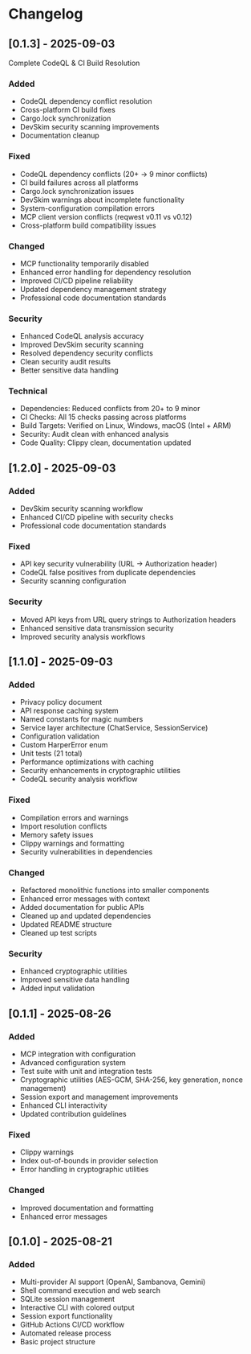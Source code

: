 # Changelog

## [0.1.3] - 2025-09-03

Complete CodeQL & CI Build Resolution

### Added
- CodeQL dependency conflict resolution
- Cross-platform CI build fixes
- Cargo.lock synchronization
- DevSkim security scanning improvements
- Documentation cleanup

### Fixed
- CodeQL dependency conflicts (20+ → 9 minor conflicts)
- CI build failures across all platforms
- Cargo.lock synchronization issues
- DevSkim warnings about incomplete functionality
- System-configuration compilation errors
- MCP client version conflicts (reqwest v0.11 vs v0.12)
- Cross-platform build compatibility issues

### Changed
- MCP functionality temporarily disabled
- Enhanced error handling for dependency resolution
- Improved CI/CD pipeline reliability
- Updated dependency management strategy
- Professional code documentation standards

### Security
- Enhanced CodeQL analysis accuracy
- Improved DevSkim security scanning
- Resolved dependency security conflicts
- Clean security audit results
- Better sensitive data handling

### Technical
- Dependencies: Reduced conflicts from 20+ to 9 minor
- CI Checks: All 15 checks passing across platforms
- Build Targets: Verified on Linux, Windows, macOS (Intel + ARM)
- Security: Audit clean with enhanced analysis
- Code Quality: Clippy clean, documentation updated

## [1.2.0] - 2025-09-03

### Added
- DevSkim security scanning workflow
- Enhanced CI/CD pipeline with security checks
- Professional code documentation standards

### Fixed
- API key security vulnerability (URL → Authorization header)
- CodeQL false positives from duplicate dependencies
- Security scanning configuration

### Security
- Moved API keys from URL query strings to Authorization headers
- Enhanced sensitive data transmission security
- Improved security analysis workflows

## [1.1.0] - 2025-09-03

### Added
- Privacy policy document
- API response caching system
- Named constants for magic numbers
- Service layer architecture (ChatService, SessionService)
- Configuration validation
- Custom HarperError enum
- Unit tests (21 total)
- Performance optimizations with caching
- Security enhancements in cryptographic utilities
- CodeQL security analysis workflow

### Fixed
- Compilation errors and warnings
- Import resolution conflicts
- Memory safety issues
- Clippy warnings and formatting
- Security vulnerabilities in dependencies

### Changed
- Refactored monolithic functions into smaller components
- Enhanced error messages with context
- Added documentation for public APIs
- Cleaned up and updated dependencies
- Updated README structure
- Cleaned up test scripts

### Security
- Enhanced cryptographic utilities
- Improved sensitive data handling
- Added input validation

## [0.1.1] - 2025-08-26

### Added
- MCP integration with configuration
- Advanced configuration system
- Test suite with unit and integration tests
- Cryptographic utilities (AES-GCM, SHA-256, key generation, nonce management)
- Session export and management improvements
- Enhanced CLI interactivity
- Updated contribution guidelines

### Fixed
- Clippy warnings
- Index out-of-bounds in provider selection
- Error handling in cryptographic utilities

### Changed
- Improved documentation and formatting
- Enhanced error messages

## [0.1.0] - 2025-08-21

### Added
- Multi-provider AI support (OpenAI, Sambanova, Gemini)
- Shell command execution and web search
- SQLite session management
- Interactive CLI with colored output
- Session export functionality
- GitHub Actions CI/CD workflow
- Automated release process
- Basic project structure
